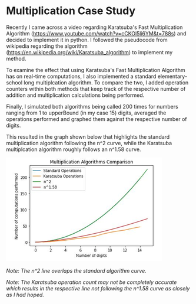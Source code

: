 # Multiplication Case Study

Recently I came across a video regarding Karatsuba's Fast Multiplication Algorithm (https://www.youtube.com/watch?v=cCKOl5li6YM&t=788s) and decided to implement it in python. I followed the pseudocode from wikipedia regarding the algorithm (https://en.wikipedia.org/wiki/Karatsuba_algorithm) to implement my method. 

To examine the effect that using Karatsuba's Fast Multiplication Algorithm has on real-time computations, I also implemented a standard elementary-school long multiplcation algorithm. To compare the two, I added operation counters within both methods that keep track of the respective number of  addition and multiplication calculations being performed. 

Finally, I simulated both algorithms being called 200 times for numbers ranging from 1 to upperBound (in my case 15) digits, averaged the operations performed and graphed them against the respective number of digits. 

This resulted in the graph shown below that highlights the standard multiplication algorithm following the n^2 curve, while the Karatsuba multiplcation algorithm roughly follows an n^1.58 curve.

![Plot](Images/plot.JPG)

*Note: The n^2 line overlaps the standard algorithm curve.*

*Note: The Karatsuba operation count may not be completely accurate which results in the respective line not following the n^1.58 curve as closely as I had hoped.*
